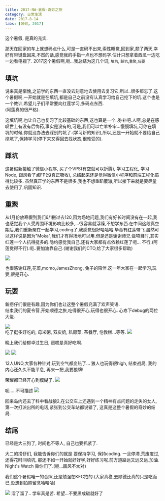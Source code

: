```yaml
---
title: 2017-NW-暑假-奇妙之旅
category: 日常生活
date: 2017-8-14
tabs: [暑假, 2017]
---
```



这个暑假, 是真的充实.
<!-- more -->
那天在回家的车上就想码点什么,可是一直码不出来,索性睡觉,回到家,颓了两天,幸好有带键盘回来,不然的话,感觉我的手指一点也不想码字.估计只想拿着西瓜一边吃一边看电视了.
2017这个暑假啊,呃...我总结为这几个词, `填坑`, `踩坑`,`重聚`,`玩耍`  

## 填坑

说来真是惭愧,之前学的东西一直没去刻意地去使用去复习它,所以..很多都忘了.这个暑假啊,一开始就是在填坑,都是自己之前没有认真学习给自己挖下的坑.这个也是一个教训,希望儿子们平常要向红莲学习,多码点东西.  
(阿莲真的很严格).   

这填坑啊,也让自己也复习了比较基础的东西,这也算是一个..弥补吧.人啊,总是在感叹世上有没有后悔药,事实是没有的,可是,我们可以亡羊补牢...慢慢填坑,可你在填坑的时候,你就没办法去踩别的坑了.(学习新的知识),所以,还是一开始就不要给自己挖坑了,保持学习(停下来又得回去找状态,很难受的).

## 踩坑

这暑假新接触了微信小程序, 买了个VPS(有空就可以折腾), 学习工程化, 学习Node, 跟风看了点FP(没真正吸收), 总结起来还是觉得微信小程序和前端工程化搞得比较多. 虽然真正学的东西不是很多,我也不想重蹈覆辙,所以接下来就是要尽量去使用了,巩固知识.

## 重聚

从1月份放寒假到我们6/1搬过去120,因为场地问题,我们有好长时间没有在一起,我也感觉我个人受周围环境影响比较多,...很容易就浮躁,不想学东西.在中间这段真空期后,我们重新聚在一起学习,coding了,我感觉很好哈哈哈.毕竟有红莲带飞.虽然可以这样说是因为"Moka",我们才有得场地可以用.但是还是谢谢师兄.做项目时,其实红莲一个人抗得挺多的.隐约感觉我自己,还有大家都有点依赖红莲了呃... 不行,(阿莲觉得不行).呃..要加油靠自己.(谢谢我们的CTO,给了大家很多帮助)  

![](http://ww1.sinaimg.cn/large/ad9f1193gy1fiihsznyooj22o03k04qs.jpg)

也很感谢红莲,花菜,momo,JamesZhong, 兔子的陪伴.这一年大家在一起学习,玩耍,很是开心.

## 玩耍

新捞仔们很是有趣,因为你们也让这整个暑假充满了欢声笑语.   
结束我们的夏令营,开始顺德之旅,吃得很开心,玩得也很开心.
心疼下debug的两位大佬.  

![](http://ww1.sinaimg.cn/large/ad9f1193gy1fiihrluk2pj22ao2aoqv5.jpg)  
吃了挺多好吃的, 毋米粥, 双皮奶, 私房菜, 茶餐厅, 伦教糕...等等.
![](http://ww1.sinaimg.cn/large/ad9f1193gy1fiiivaegwwj20no0hswh1.jpg)

晚上我们给郁卓过生日, 蛋糕是真好吃啊. 
  
![](http://ww1.sinaimg.cn/large/ad9f1193gy1fiihpd4gtzj20zk0zkwfb.jpg)
![](http://ww1.sinaimg.cn/large/ad9f1193gy1fiihs6f3egj22ao2aou0x.jpg)
  

12人UNO,大家各种针对,玩到空气都变热了... 狼人也玩得很high, 结束战局, 我的内心还久久不能平息, 再来一把,我要狼牌!  

荣耀都已经开心到模糊了.
![](http://ww1.sinaimg.cn/large/ad9f1193gy1fiichk59vlj20qo0zkdid.jpg)  

呃.....不可描述
![](http://ww1.sinaimg.cn/large/ad9f1193gy1fiihphguwgj20qo0zkwh3.jpg)

回来岛内还去了科中看战狼2,在公交车上还遇到一个精神有点问题的走失的女人, 第一次打派出所的电话,紧张到公交车站都说错了, 这真是这整个暑假的奇妙的结局.

## 结尾

已经是大三狗了, 时间也不等人, 自己也要抓紧了.  

大二的捞仔们, 我能告诉你们的就是 要保持学习, 保持coding. 一旦停滞,荒废度过, 还得花时间填坑, 那还不如一开始就好好学,好好练习呢.前方道路远又远又远.加油. 
Night's Watch 靠你们了.(呃...画风不太对) 

我们这个暑假唯一的合照,还是勉强在KFC拍的.(大家真稳,去顺德还真的只是吃而已,没想到拍照留念哈哈哈) 

![](http://ww1.sinaimg.cn/large/ad9f1193gy1fiiishdoemj20zk0qo7ds.jpg) 
溜了溜了.. 学车真是苦. 希望...不要黑成碳就好了
